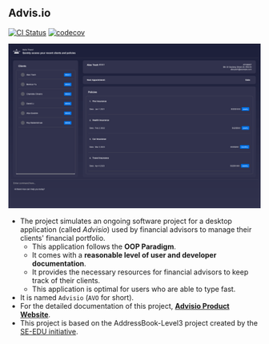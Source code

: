 Advis.io
---

[![CI Status](https://github.com/se-edu/addressbook-level3/workflows/Java%20CI/badge.svg)](https://github.com/se-edu/addressbook-level3/actions)
[![codecov](https://codecov.io/gh/AY2223S2-CS2103T-T09-4/tp/branch/master/graph/badge.svg?token=86RA4OKJCG)](https://codecov.io/gh/AY2223S2-CS2103T-T09-4/tp)

![Ui](images/UiPreview.png)

* The project simulates an ongoing software project for a desktop application (called _Advisio_) used by financial
  advisors to manage their clients' financial portfolio.
    * This application follows the **OOP Paradigm**.
    * It comes with a **reasonable level of user and developer documentation**.
    * It provides the necessary resources for financial advisors to keep track of their clients.
    * This application is optimal for users who are able to type fast.
* It is named `Advisio` (`AVO` for short).
* For the detailed documentation of this project,
  **[Advisio Product Website](https://ay2223s2-cs2103t-t09-4.github.io/tp/)**.
* This project is based on the AddressBook-Level3 project created by the [SE-EDU initiative](https://se-education.org).
